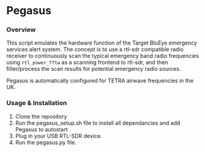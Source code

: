 # Pegasus

### Overview

This script emulates the hardware function of the Target BluEye emergency services alert system. The concept is to use a rtl-sdr compatible radio receiver to continuously scan the typical emergency band radio frequencies using `rtl_power_fftw` as a scanning frontend to rtl-sdr, and then filter/process the scan results for potential emergency radio sources.

Pegasus is automatically configured for TETRA airwave frequencies in the UK.

### Usage & Installation
1. Clone the repository
2. Run the pegasus_setup.sh file to install all dependancies and add Pegasus to autostart
3. Plug in your USB RTL-SDR device.
4. Run the pegasus.py file.
